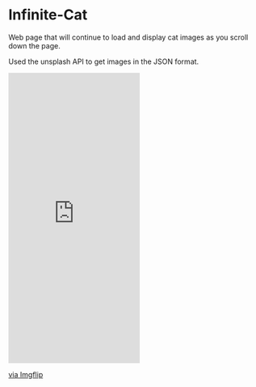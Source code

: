 # Infinite-Cat
Web page that will continue to load and display cat images as you scroll down the page.

Used the unsplash API to get images in the JSON format.


<div style="width:260px;max-width:100%;"><div style="height:0;padding-bottom:221.15%;position:relative;"><iframe width="260" height="575" style="position:absolute;top:0;left:0;width:100%;height:100%;" frameBorder="0" src="https://imgflip.com/embed/4o1hta"></iframe></div><p><a href="https://imgflip.com/gif/4o1hta">via Imgflip</a></p></div>
